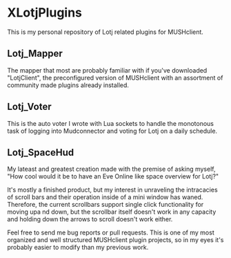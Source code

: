 # XLotjPlugins

This is my personal repository of Lotj related plugins for MUSHclient.

## Lotj\_Mapper

The mapper that most are probably familiar with if you've downloaded "LotjClient", the preconfigured version of MUSHclient with an assortment of community made plugins already installed.

## Lotj\_Voter

This is the auto voter I wrote with Lua sockets to handle the monotonous task of logging into Mudconnector and voting for Lotj on a daily schedule.

## Lotj\_SpaceHud

My lateast and greatest creation made with the premise of asking myself, "How cool would it be to have an Eve Online like space overview for Lotj?"

It's mostly a finished product, but my interest in unraveling the intracacies of scroll bars and their operation inside of a mini window has waned. Therefore, the current scrollbars support single click functionality for moving upa nd down, but the scrollbar itself doesn't work in any capacity and holding down the arrows to scroll doesn't work either.

Feel free to send me bug reports or pull requests. This is one of my most organized and well structured MUSHclient plugin projects, so in my eyes it's probably easier to modify than my previous work.
